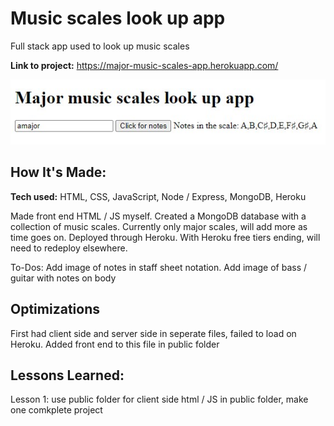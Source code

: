 # Music scales look up app
Full stack app used to look up music scales

**Link to project:** https://major-music-scales-app.herokuapp.com/

![Website thumbnail](images/musicappimg.jpg)

## How It's Made:

**Tech used:** HTML, CSS, JavaScript, Node / Express, MongoDB, Heroku

Made front end HTML / JS myself. Created a MongoDB database with a collection of music scales. Currently only major scales, will add more as time goes on.
Deployed through Heroku. With Heroku free tiers ending, will need to redeploy elsewhere.

To-Dos:
Add image of notes in staff sheet notation.
Add image of bass / guitar with notes on body

## Optimizations

First had client side and server side in seperate files, failed to load on Heroku. Added front end to this file in public folder

## Lessons Learned:

Lesson 1: use public folder for client side html / JS in public folder, make one comkplete project




